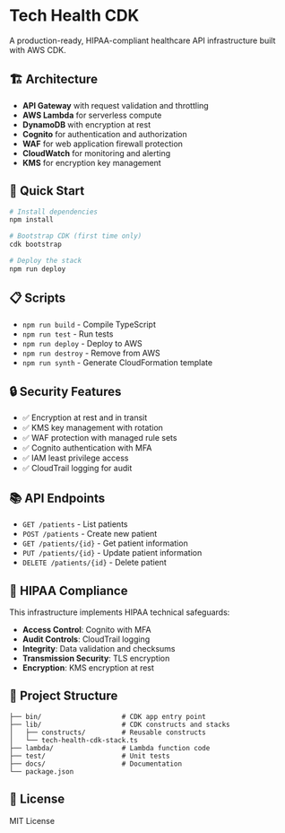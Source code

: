 # Tech Health CDK

A production-ready, HIPAA-compliant healthcare API infrastructure built with AWS CDK.

## 🏗️ Architecture

- **API Gateway** with request validation and throttling
- **AWS Lambda** for serverless compute  
- **DynamoDB** with encryption at rest
- **Cognito** for authentication and authorization
- **WAF** for web application firewall protection
- **CloudWatch** for monitoring and alerting
- **KMS** for encryption key management

## 🚀 Quick Start

```bash
# Install dependencies
npm install

# Bootstrap CDK (first time only)
cdk bootstrap

# Deploy the stack
npm run deploy
```

## 📋 Scripts

- `npm run build` - Compile TypeScript
- `npm run test` - Run tests
- `npm run deploy` - Deploy to AWS
- `npm run destroy` - Remove from AWS
- `npm run synth` - Generate CloudFormation template

## 🔒 Security Features

- ✅ Encryption at rest and in transit
- ✅ KMS key management with rotation
- ✅ WAF protection with managed rule sets
- ✅ Cognito authentication with MFA
- ✅ IAM least privilege access
- ✅ CloudTrail logging for audit

## 📚 API Endpoints

- `GET /patients` - List patients
- `POST /patients` - Create new patient
- `GET /patients/{id}` - Get patient information
- `PUT /patients/{id}` - Update patient information
- `DELETE /patients/{id}` - Delete patient

## 🏥 HIPAA Compliance

This infrastructure implements HIPAA technical safeguards:

- **Access Control**: Cognito with MFA
- **Audit Controls**: CloudTrail logging
- **Integrity**: Data validation and checksums
- **Transmission Security**: TLS encryption
- **Encryption**: KMS encryption at rest

## 📁 Project Structure

```
├── bin/                    # CDK app entry point
├── lib/                    # CDK constructs and stacks
│   ├── constructs/         # Reusable constructs
│   └── tech-health-cdk-stack.ts
├── lambda/                 # Lambda function code
├── test/                   # Unit tests
├── docs/                   # Documentation
└── package.json
```

## 📄 License

MIT License
